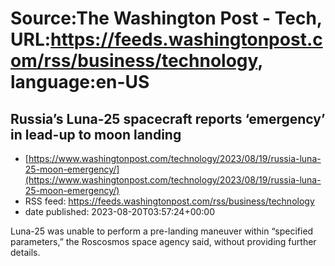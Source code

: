 # Source:The Washington Post - Tech, URL:https://feeds.washingtonpost.com/rss/business/technology, language:en-US

## Russia’s Luna-25 spacecraft reports ‘emergency’ in lead-up to moon landing
 - [https://www.washingtonpost.com/technology/2023/08/19/russia-luna-25-moon-emergency/](https://www.washingtonpost.com/technology/2023/08/19/russia-luna-25-moon-emergency/)
 - RSS feed: https://feeds.washingtonpost.com/rss/business/technology
 - date published: 2023-08-20T03:57:24+00:00

Luna-25 was unable to perform a pre-landing maneuver within “specified parameters,” the Roscosmos space agency said, without providing further details.

